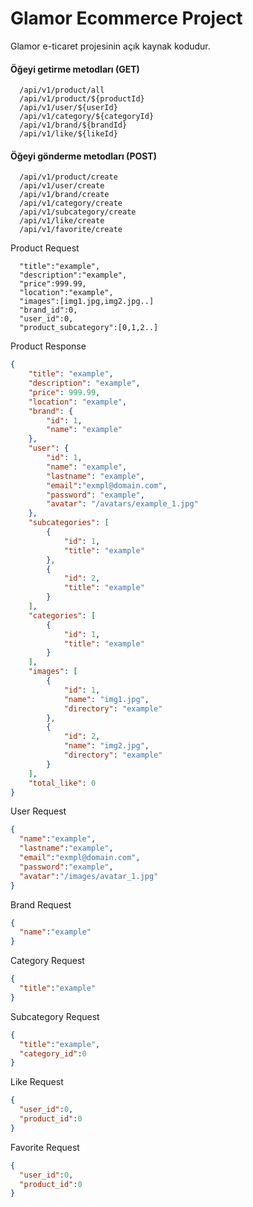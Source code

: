 
# Glamor Ecommerce Project
Glamor e-ticaret projesinin açık kaynak kodudur.
#### Öğeyi getirme metodları (GET)

```http
  /api/v1/product/all
  /api/v1/product/${productId}
  /api/v1/user/${userId}
  /api/v1/category/${categoryId}
  /api/v1/brand/${brandId}
  /api/v1/like/${likeId}
```

#### Öğeyi gönderme metodları (POST)

```http
  /api/v1/product/create
  /api/v1/user/create
  /api/v1/brand/create
  /api/v1/category/create
  /api/v1/subcategory/create
  /api/v1/like/create
  /api/v1/favorite/create
```

Product Request
```form-data
  "title":"example",
  "description":"example",
  "price":999.99,
  "location":"example",
  "images":[img1.jpg,img2.jpg..]
  "brand_id":0,
  "user_id":0,
  "product_subcategory":[0,1,2..]
```

Product Response
```JSON
{
    "title": "example",
    "description": "example",
    "price": 999.99,
    "location": "example",
    "brand": {
        "id": 1,
        "name": "example"
    },
    "user": {
        "id": 1,
        "name": "example",
        "lastname": "example",
        "email":"exmpl@domain.com",
        "password": "example",
        "avatar": "/avatars/example_1.jpg"
    },
    "subcategories": [
        {
            "id": 1,
            "title": "example"
        },
        {
            "id": 2,
            "title": "example"
        }
    ],
    "categories": [
        {
            "id": 1,
            "title": "example"
        }
    ],
    "images": [
        {
            "id": 1,
            "name": "img1.jpg",
            "directory": "example"
        },
        {
            "id": 2,
            "name": "img2.jpg",
            "directory": "example"
        }
    ],
    "total_like": 0
}
```

User Request
```JSON
{
  "name":"example",
  "lastname":"example",
  "email":"exmpl@domain.com",
  "password":"example",
  "avatar":"/images/avatar_1.jpg"
}
```

Brand Request
```JSON
{
  "name":"example"
}
```

Category Request
```JSON
{
  "title":"example"
}
```

Subcategory Request
```JSON
{
  "title":"example",
  "category_id":0
}
```

Like Request
```JSON
{
  "user_id":0,
  "product_id":0
}
```

Favorite Request
```JSON
{
  "user_id":0,
  "product_id":0
}
```